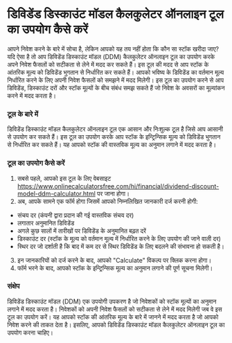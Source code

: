 डिविडेंड डिस्काउंट मॉडल कैलकुलेटर ऑनलाइन टूल का उपयोग कैसे करें
===============================================================

आपने निवेश करने के बारे में सोचा है, लेकिन आपको यह तय नहीं होता कि कौन सा स्टॉक खरीदा जाए? यदि ऐसा है तो आप डिविडेंड डिस्काउंट मॉडल (DDM) कैलकुलेटर ऑनलाइन टूल का उपयोग करके अपने निवेश फैसलों को सटीकता से लेने में मदद कर सकते हैं। इस टूल की मदद से आप स्टॉक के आंतरिक मूल्य को डिविडेंड भुगतान से निर्धारित कर सकते हैं। आपको भविष्य के डिविडेंड का वर्तमान मूल्य निर्धारित करने के लिए अपनी निवेश फैसलों को समझने में मदद मिलेगी। इस टूल का उपयोग करने से आप डिविडेंड, डिस्काउंट दरों और स्टॉक मूल्यों के बीच संबंध समझ सकते हैं जो निवेश के अवसरों का मूल्यांकन करने में मदद करता है।

###  टूल के बारे में 

डिविडेंड डिस्काउंट मॉडल कैलकुलेटर ऑनलाइन टूल एक आसान और निःशुल्क टूल है जिसे आप आसानी से उपयोग कर सकते हैं। इस टूल का उपयोग करके आप स्टॉक के इन्ट्रिन्सिक मूल्य को डिविडेंड भुगतान से निर्धारित कर सकते हैं। यह आपको स्टॉक की वास्तविक मूल्य का अनुमान लगाने में मदद करता है।

###  टूल का उपयोग कैसे करें 

1. सबसे पहले, आपको इस टूल के लिए वेबसाइट <https://www.onlinecalculatorsfree.com/hi/financial/dividend-discount-model-ddm-calculator.html> पर जाना होगा।
2. अब, आपके सामने एक फॉर्म होगा जिसमें आपको निम्नलिखित जानकारी दर्ज करनी होगी:

- संचय दर (कंपनी द्वारा प्रदान की गई वास्तविक संचय दर)
- लगातार अनुमानित डिविडेंड
- अगले कुछ सालों में तारीखों पर डिविडेंड के अनुमानित बढ़त दरें
- डिस्काउंट दर (स्टॉक के मूल्य को वर्तमान मूल्य में निर्धारित करने के लिए उपयोग की जाने वाली दर)
- स्थिर दर जो दर्शाती है कि बाद में कम दर से स्थिर डिविडेंड के लिए बदलने की संभावना हो सकती है।

3. इन जानकारियों को दर्ज करने के बाद, आपको "Calculate" विकल्प पर क्लिक करना होगा।
4. फॉर्म भरने के बाद, आपको स्टॉक के इन्ट्रिन्सिक मूल्य का अनुमान लगाने की पूर्ण सूचना मिलेगी।

###  संक्षेप 

डिविडेंड डिस्काउंट मॉडल (DDM) एक उपयोगी उपकरण है जो निवेशकों को स्टॉक मूल्यों का अनुमान लगाने में मदद करता है। निवेशकों को अपनी निवेश फैसलों को सटीकता से लेने में मदद मिलेगी जब वे इस टूल का उपयोग करें। यह आपको स्टॉक की आंतरिक मूल्य के बारे में जानने में मदद करता है जो आपको निवेश करने की ताकत देता है। इसलिए, आपको डिविडेंड डिस्काउंट मॉडल कैलकुलेटर ऑनलाइन टूल का उपयोग करना चाहिए।